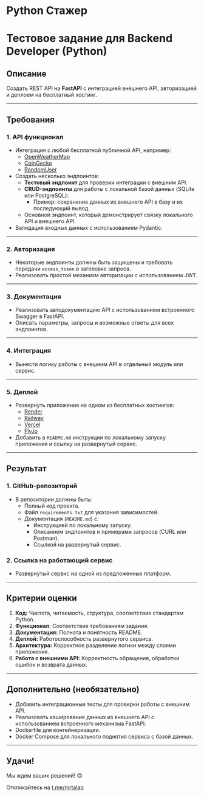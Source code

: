 # Python Стажер

# Тестовое задание для Backend Developer (Python)

## Описание

Создать REST API на **FastAPI** с интеграцией внешнего API, авторизацией и деплоем на бесплатный хостинг.

---

## Требования

### 1. API функционал

- Интеграция с любой бесплатной публичной API, например:
    - [OpenWeatherMap](https://openweathermap.org/api)
    - [CoinGecko](https://www.coingecko.com/en/api)
    - [RandomUser](https://randomuser.me/)
- Создать несколько эндпоинтов:
    - **Тестовый эндпоинт** для проверки интеграции с внешним API.
    - **CRUD-эндпоинты** для работы с локальной базой данных (SQLite или PostgreSQL):
        - Пример: сохранение данных из внешнего API в базу и их последующий вывод.
    - Основной эндпоинт, который демонстрирует связку локального API и внешнего API.
- Валидация входных данных с использованием Pydantic.

---

### 2. Авторизация

- Некоторые эндпоинты должны быть защищены и требовать передачи `access_token` в заголовке запроса.
- Реализовать простой механизм авторизации с использованием JWT.

---

### 3. Документация

- Реализовать автодокументацию API с использованием встроенного Swagger в FastAPI.
- Описать параметры, запросы и возможные ответы для всех эндпоинтов.

---

### 4. Интеграция

- Вынести логику работы с внешним API в отдельный модуль или сервис.

---

### 5. Деплой

- Развернуть приложение на одном из бесплатных хостингов:
    - [Render](https://render.com/)
    - [Railway](https://railway.app/)
    - [Vercel](https://vercel.com/)
    - [Fly.io](https://fly.io/)
- Добавить в `README.md` инструкции по локальному запуску приложения и ссылку на развернутый сервис.

---

## Результат

### 1. GitHub-репозиторий

- В репозитории должны быть:
    - Полный код проекта.
    - Файл `requirements.txt` для указания зависимостей.
    - Документация (`README.md`) с:
        - Инструкцией по локальному запуску.
        - Описанием эндпоинтов и примерами запросов (CURL или Postman).
        - Ссылкой на развернутый сервис.

### 2. Ссылка на работающий сервис

- Развернутый сервис на одной из предложенных платформ.

---

## Критерии оценки

1. **Код:** Чистота, читаемость, структура, соответствие стандартам Python.
2. **Функционал:** Соответствие требованиям задания.
3. **Документация:** Полнота и понятность README.
4. **Деплой:** Работоспособность развернутого сервиса.
5. **Архитектура:** Корректное разделение логики между слоями приложения.
6. **Работа с внешними API:** Корректность обращения, обработки ошибок и возврата данных.

---

## Дополнительно (необязательно)

- Добавить интеграционные тесты для проверки работы с внешним API.
- Реализовать кэширование данных из внешнего API с использованием встроенного механизма FastAPI.
- Dockerfile для контейнеризации.
- Docker Compose для локального поднятия сервиса с базой данных.

---

## Удачи!

Мы ждем ваших решений! 😊 

Откликайтесь на [t.me/mrtalap](http://t.me/mrtalap)
